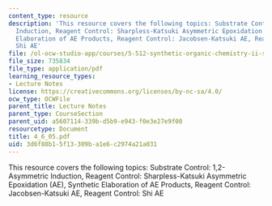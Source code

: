 ```yaml
---
content_type: resource
description: 'This resource covers the following topics: Substrate Control: 1,2-Asymmetric
  Induction, Reagent Control: Sharpless-Katsuki Asymmetric Epoxidation (AE), Synthetic
  Elaboration of AE Products, Reagent Control: Jacobsen-Katsuki AE, Reagent Control:
  Shi AE'
file: /ol-ocw-studio-app/courses/5-512-synthetic-organic-chemistry-ii-spring-2005/3d6f88b15f13309ba1e6c2974a21a031_4_6_05.pdf
file_size: 735834
file_type: application/pdf
learning_resource_types:
- Lecture Notes
license: https://creativecommons.org/licenses/by-nc-sa/4.0/
ocw_type: OCWFile
parent_title: Lecture Notes
parent_type: CourseSection
parent_uid: a5607114-339b-d5b9-e943-f0e3e27e9f00
resourcetype: Document
title: 4_6_05.pdf
uid: 3d6f88b1-5f13-309b-a1e6-c2974a21a031
---
```

This resource covers the following topics: Substrate Control: 1,2-Asymmetric Induction, Reagent Control: Sharpless-Katsuki Asymmetric Epoxidation (AE), Synthetic Elaboration of AE Products, Reagent Control: Jacobsen-Katsuki AE, Reagent Control: Shi AE